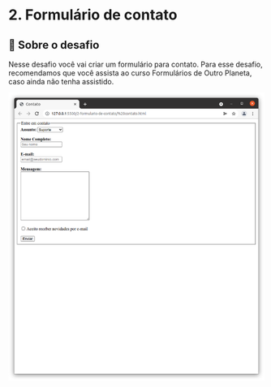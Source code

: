 # 2. Formulário de contato

## :rocket: Sobre o desafio

Nesse desafio você vai criar um formulário para contato.
Para esse desafio, recomendamos que você assista ao curso Formulários de Outro Planeta, caso ainda não tenha assistido.

<img alt="Desafios 2 Formulário de contato" src="./2-formulario-de-contato/contato.png" />
